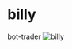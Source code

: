 # billy
bot-trader
![billy](https://user-images.githubusercontent.com/43360424/123805460-17391400-d8bc-11eb-8081-18bfcf225a35.jpg)
